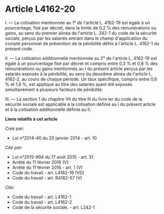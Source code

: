 # Article L4162-20

I. ― La cotisation mentionnée au 1° de l'article L. 4162-19 est égale à un pourcentage, fixé par décret, dans la limite de
0,2 % des rémunérations ou gains, au sens du premier alinéa de l'article L. 242-1 du code de la sécurité sociale, perçus par
les salariés entrant dans le champ d'application du compte personnel de prévention de la pénibilité défini à l'article L.
4162-1 du présent code. 

II. ― La cotisation additionnelle mentionnée au 2° de l'article L. 4162-19 est égale à un pourcentage fixé par décret et
compris entre 0,3 % et 0,8 % des rémunérations ou gains mentionnés au I du présent article perçus par les salariés exposés à
la pénibilité, au sens du deuxième alinéa de l'article L. 4162-2, au cours de chaque période. Un taux spécifique, compris
entre 0,6 % et 1,6 %, est appliqué au titre des salariés ayant été exposés simultanément à plusieurs facteurs de pénibilité. 

III. ― La section 1 du chapitre VII du titre III du livre Ier du code de la sécurité sociale est applicable à la cotisation
définie au I du présent article et à la cotisation additionnelle définie au II.

**Liens relatifs à cet article**

_Créé par_:

  - Loi n°2014-40 du 20 janvier 2014 - art. 10

_Cité par_:

  - Loi n°2015-994 du 17 août 2015 - art. 31
  - Arrêté du 11 février 2016 (V)
  - Arrêté du 11 février 2016 - art. 1 (V)
  - Code du travail - art. L4162-19 (VD)
  - Code du travail - art. R4162-57 (V)

_Cite_:

  - Code du travail - art. L4162-1
  - Code du travail - art. L4162-2
  - Code de la sécurité sociale. - art. L242-1
